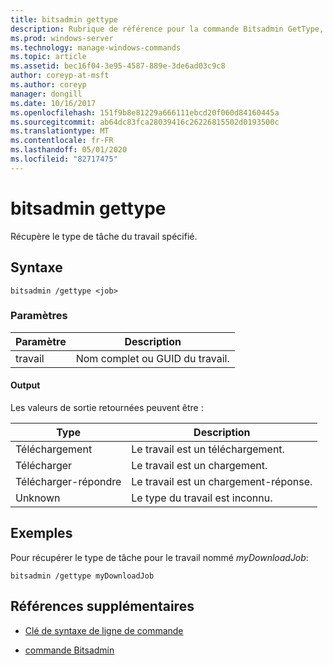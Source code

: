 ```yaml
---
title: bitsadmin gettype
description: Rubrique de référence pour la commande Bitsadmin GetType, qui récupère le type de tâche du travail spécifié.
ms.prod: windows-server
ms.technology: manage-windows-commands
ms.topic: article
ms.assetid: bec16f04-3e95-4587-889e-3de6ad03c9c8
author: coreyp-at-msft
ms.author: coreyp
manager: dongill
ms.date: 10/16/2017
ms.openlocfilehash: 151f9b8e81229a666111ebcd20f060d84160445a
ms.sourcegitcommit: ab64dc83fca28039416c26226815502d0193500c
ms.translationtype: MT
ms.contentlocale: fr-FR
ms.lasthandoff: 05/01/2020
ms.locfileid: "82717475"
---
```

# <a name="bitsadmin-gettype"></a>bitsadmin gettype

Récupère le type de tâche du travail spécifié.

## <a name="syntax"></a>Syntaxe

```
bitsadmin /gettype <job>
```

### <a name="parameters"></a>Paramètres

| Paramètre | Description |
| -------------- | -------------- |
| travail | Nom complet ou GUID du travail. |

#### <a name="output"></a>Output

Les valeurs de sortie retournées peuvent être :

| Type | Description |
| --------------- | ----------- |
| Téléchargement | Le travail est un téléchargement. |
| Télécharger | Le travail est un chargement. |
| Télécharger-répondre | Le travail est un chargement-réponse. |
| Unknown | Le type du travail est inconnu. |

## <a name="examples"></a>Exemples

Pour récupérer le type de tâche pour le travail nommé *myDownloadJob*:

```
bitsadmin /gettype myDownloadJob
```

## <a name="additional-references"></a>Références supplémentaires

- [Clé de syntaxe de ligne de commande](command-line-syntax-key.md)

- [commande Bitsadmin](bitsadmin.md)
